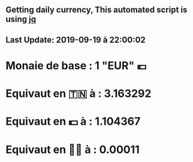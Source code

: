 ## Getting daily currency, This automated script is using [jq](https://stedolan.github.io/jq/)
## Last Update:  2019-09-19 à 22:00:02
 # Monaie de base : 1 "EUR" 💶 
 # Equivaut en 🇹🇳 à :  3.163292 
 # Equivaut en 💵 à : 1.104367
 # Equivaut en 🐱‍💻 à :  0.00011
